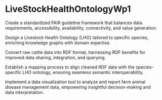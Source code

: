 # LiveStockHealthOntologyWp1
Create a standardized FAIR guideline framework that balances data requirements, accessibility, availability, connectivity, and value generation.

Design a Livestock Health Ontology (LHO) tailored to specific species, enriching knowledge graphs with domain expertise.

Convert raw cattle data into RDF format, harnessing RDF benefits for improved data sharing, integration, and querying.

Establish a mapping process to align cleaned RDF data with the species-specific LHO ontology, ensuring seamless semantic interoperability.

Implement a data visualization tool to analyze and report farm animal disease management data, empowering insightful decision-making and data interpretation.
